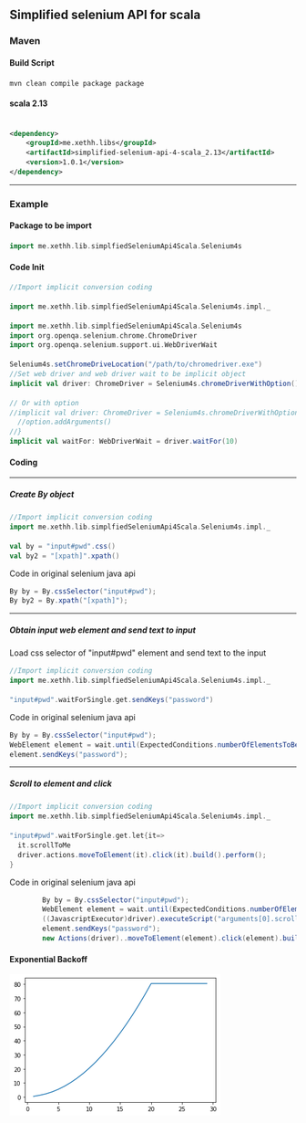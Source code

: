 ## Simplified selenium API for scala

### Maven

#### Build Script
```shell
mvn clean compile package package
```

#### scala 2.13
```xml

<dependency>
    <groupId>me.xethh.libs</groupId>
    <artifactId>simplified-selenium-api-4-scala_2.13</artifactId>
    <version>1.0.1</version>
</dependency>
```
---------------------------
### Example

#### Package to be import
```scala
import me.xethh.lib.simplfiedSeleniumApi4Scala.Selenium4s
```

#### Code Init

```scala
//Import implicit conversion coding

import me.xethh.lib.simplfiedSeleniumApi4Scala.Selenium4s.impl._

import me.xethh.lib.simplfiedSeleniumApi4Scala.Selenium4s
import org.openqa.selenium.chrome.ChromeDriver
import org.openqa.selenium.support.ui.WebDriverWait

Selenium4s.setChromeDriveLocation("/path/to/chromedriver.exe")
//Set web driver and web driver wait to be implicit object
implicit val driver: ChromeDriver = Selenium4s.chromeDriverWithOption()

// Or with option
//implicit val driver: ChromeDriver = Selenium4s.chromeDriverWithOption{option=>
  //option.addArguments()
//}
implicit val waitFor: WebDriverWait = driver.waitFor(10)    
```

#### Coding

-----------------
##### Create By object

```scala
//Import implicit conversion coding
import me.xethh.lib.simplfiedSeleniumApi4Scala.Selenium4s.impl._

val by = "input#pwd".css()
val by2 = "[xpath]".xpath()
```
Code in original selenium java api 
```java
By by = By.cssSelector("input#pwd");
By by2 = By.xpath("[xpath]");
```
-----------------
##### Obtain input web element and send text to input
Load css selector of "input#pwd" element and send text to the input
```scala
//Import implicit conversion coding
import me.xethh.lib.simplfiedSeleniumApi4Scala.Selenium4s.impl._

"input#pwd".waitForSingle.get.sendKeys("password")
```

Code in original selenium java api 
```java
By by = By.cssSelector("input#pwd");
WebElement element = wait.until(ExpectedConditions.numberOfElementsToBe(by, 1)).get(0);
element.sendKeys("password");
```
-----------------
##### Scroll to element and click
```scala
//Import implicit conversion coding
import me.xethh.lib.simplfiedSeleniumApi4Scala.Selenium4s.impl._

"input#pwd".waitForSingle.get.let{it=>
  it.scrollToMe
  driver.actions.moveToElement(it).click(it).build().perform();
}
```
Code in original selenium java api 
```java
        By by = By.cssSelector("input#pwd");
        WebElement element = wait.until(ExpectedConditions.numberOfElementsToBe(by, 1)).get(0);
        ((JavascriptExecutor)driver).executeScript("arguments[0].scrollIntoView()",element)
        element.sendKeys("password");
        new Actions(driver)..moveToElement(element).click(element).build().perform()
```

#### Exponential Backoff
![Exponential Backoff](./image/exponentialBackoff.png)